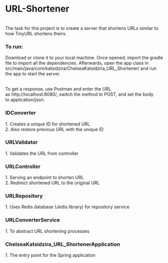 # URL-Shortener

</br>The task for this project is to create a server that shortens URLs similar to how TinyURL shortens theirs.</br>

<h3> To run:</h3>
Download or clone it to your local machine. Once opened, import the gradle file to import all the dependencies. Afterwards, open the app class in src/main/java/com/katsidzira/ChelseaKatsidzira_URL_Shortener/ and run the app to start the server.</br> 

<br>To get a response, use Postman and enter the URL as http://localhost:8080/, switch the method to POST, and set the body to application/json. 

<h3>IDConverter</h3>
1. Creates a unique ID for shortened URL</br>
2. Also restore previous URL with the unique ID</br>


<h3>URLValidator</h3>
1. Validates the URL from controller</br>

<h3>URLController</h3>
1. Serving an endpoint to shorten URL</br>
2. Redirect shortened URL to the original URL</br>

<h3>URLRepository</h3>
1. Uses Redis database (Jedis library) for repository service</br>

<h3>URLConverterService</h3>
1. To abstract URL shortening processes</br>


<h3>ChelseaKatsidzira_URL_ShortenerApplication</h3>
1. The entry point for the Spring application</br>
